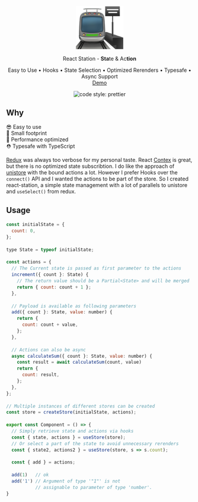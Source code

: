 <div align="center">
  <img width="128px" src="./docs/station.png" alt="station">
  <p>
    React Station - <b>Sta</b>te & Ac<b>tion</b>
  </p>
  <p>
    Easy to Use • Hooks • State Selection • Optimized Rerenders • Typesafe • Async Support<br/>
    <a href="https://puema.github.io/react-station/">Demo</a>
  </p>
  <img alt="code style: prettier" src="https://img.shields.io/badge/code_style-prettier-ff69b4.svg?style=flat-square">
</div>

## Why

😎 Easy to use <br />
🦶 Small footprint <br />
🚀 Performance optimized <br />
⛑ Typesafe with TypeScript <br />

[Redux](https://github.com/reduxjs/react-redux) was always too verbose for my personal taste. React [Contex](https://reactjs.org/docs/context.html) is great, but there is no optimized state subscribtion. I do like the approach of [unistore](https://reactjs.org/docs/context.html) with the bound actions a lot. However I prefer Hooks over the `connect()` API and I wanted the actions to be part of the store. So I created react-station, a simple state management with a lot of parallels to unistore and `useSelect()` from redux.

## Usage

```jsx
const initialState = {
  count: 0,
};

type State = typeof initialState;

const actions = {
  // The Current state is passed as first parameter to the actions
  increment({ count }: State) {
    // The return value should be a Partial<State> and will be merged
    return { count: count + 1 };
  },
  
  // Payload is available as following parameters
  add({ count }: State, value: number) {
    return {
      count: count + value,
    };
  },
  
  // Actions can also be async
  async calculateSum({ count }: State, value: number) {
    const result = await calculateSum(count, value)
    return {
      count: result,
    };
  },
};

// Multiple instances of different stores can be created
const store = createStore(initialState, actions);

export const Component = () => { 
  // Simply retrieve state and actions via hooks
  const { state, actions } = useStore(store);
  // Or select a part of the state to avoid unnecessary rerenders
  const { state2, actions2 } = useStore(store, s => s.count);
  
  const { add } = actions;
  
  add(1)   // ok
  add('1') // Argument of type '"1"' is not 
           // assignable to parameter of type 'number'.
}

```
